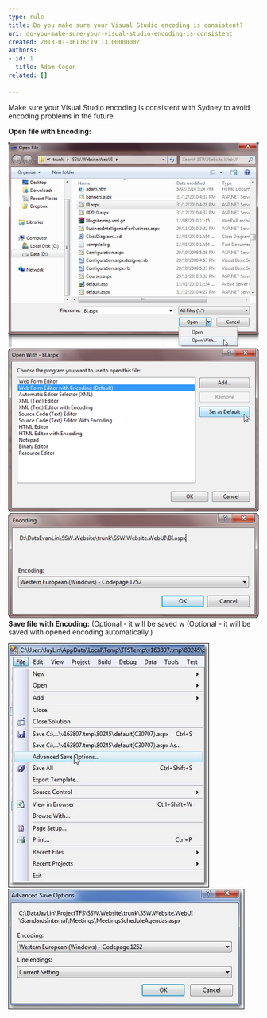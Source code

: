 ```yaml
---
type: rule
title: Do you make sure your Visual Studio encoding is consistent?
uri: do-you-make-sure-your-visual-studio-encoding-is-consistent
created: 2013-01-16T16:19:13.0000000Z
authors:
- id: 1
  title: Adam Cogan
related: []

---
```


Make sure your Visual Studio encoding is consistent with Sydney to avoid encoding problems in the future.
 
**Open file with Encoding:**
 
![Use "Open With...&](OpenFileWithOption.png)
![Set "... Editor with Encoding" as the Default Editor](OpenFileDialog.png)
![Make sure your encoding is consistent with Sydney](OpenFileEncoding.png)
**Save file with Encoding:** (Optional - it will be saved w (Optional - it will be saved with opened encoding automatically.)
  
![Open "Advance Save Options..." in Visual Studio before checking in](AdvancedSaveOptions.png)
![Make sure your setting is consistent with Sydney](AdvancedSaveOptionsEncoding.png)
